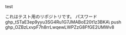 test

これはテスト用のリポジトリです。
パスワード　
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\\
push
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
